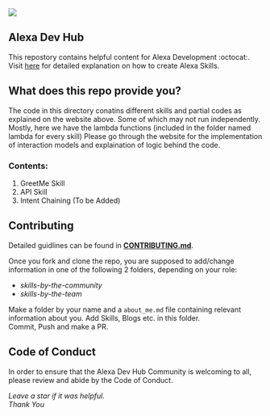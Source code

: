 <img src="https://findvectorlogo.com/wp-content/uploads/2018/11/amazon-alexa-vector-logo.png">

## Alexa Dev Hub

This repostory contains helpful content for Alexa Development :octocat:. Visit [here](http://alexadevhub.herokuapp.com/) for detailed explanation on how to create Alexa Skills.

## What does this repo provide you?

The code in this directory conatins different skills and partial codes as explained on the website above. Some of which may not run independently. Mostly, here we have the lambda functions (included in the folder named lambda for every skill)
Please go through the website for the implementation of interaction models and explaination of logic behind the code.

### Contents:

1. GreetMe Skill
2. API Skill
3. Intent Chaining (To be Added)

## Contributing

Detailed guidlines can be found in **[CONTRIBUTING.md](https://github.com/alexa-dev-hub/alexa-skills/blob/master/CONTRIBUTING.md)**.

Once you fork and clone the repo, you are supposed to add/change information in one of the following 2 folders, depending on your role:

- _skills-by-the-community_
- _skills-by-the-team_

Make a folder by your name and a `about_me.md` file containing relevant information about you.
Add Skills, Blogs etc. in this folder.  
Commit, Push and make a PR.

## Code of Conduct

In order to ensure that the Alexa Dev Hub Community is welcoming to all, please review and abide by the Code of Conduct.

_Leave a star if it was helpful._  
_Thank You_
